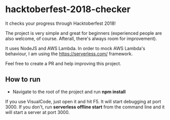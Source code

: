 # hacktoberfest-2018-checker

It checks your progress through Hacktoberfest 2018!

The project is very simple and great for beginners (experienced people are also welcome, of course. Afterall, there's always room for improvement).

It uses NodeJS and AWS Lambda. In order to mock AWS Lambda's behaviour, I am using the https://serverless.com/ framework.

Feel free to create a PR and help improving this project.

## How to run

- Navigate to the root of the project and run **npm install**

If you use VisualCode, just open it and hit F5. It will start debugging at port 3000. If you don't, run **serverless offline start** from the command line and it will start a server at port 3000.

